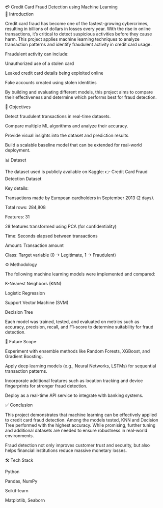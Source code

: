 💳 Credit Card Fraud Detection using Machine Learning
<br>
📌 Introduction

Credit card fraud has become one of the fastest-growing cybercrimes, resulting in billions of dollars in losses every year. With the rise in online transactions, it’s critical to detect suspicious activities before they cause harm. This project applies machine learning techniques to analyze transaction patterns and identify fraudulent activity in credit card usage.

Fraudulent activity can include:

Unauthorized use of a stolen card

Leaked credit card details being exploited online

Fake accounts created using stolen identities

By building and evaluating different models, this project aims to compare their effectiveness and determine which performs best for fraud detection.

🎯 Objectives

Detect fraudulent transactions in real-time datasets.

Compare multiple ML algorithms and analyze their accuracy.

Provide visual insights into the dataset and prediction results.

Build a scalable baseline model that can be extended for real-world deployment.

📊 Dataset

The dataset used is publicly available on Kaggle:
👉 Credit Card Fraud Detection Dataset

Key details:

Transactions made by European cardholders in September 2013 (2 days).

Total rows: 284,808

Features: 31

28 features transformed using PCA (for confidentiality)

Time: Seconds elapsed between transactions

Amount: Transaction amount

Class: Target variable (0 → Legitimate, 1 → Fraudulent)

⚙️ Methodology

The following machine learning models were implemented and compared:

K-Nearest Neighbors (KNN)

Logistic Regression

Support Vector Machine (SVM)

Decision Tree

Each model was trained, tested, and evaluated on metrics such as accuracy, precision, recall, and F1-score to determine suitability for fraud detection.

🔮 Future Scope

Experiment with ensemble methods like Random Forests, XGBoost, and Gradient Boosting.

Apply deep learning models (e.g., Neural Networks, LSTMs) for sequential transaction patterns.

Incorporate additional features such as location tracking and device fingerprints for stronger fraud detection.

Deploy as a real-time API service to integrate with banking systems.

✅ Conclusion

This project demonstrates that machine learning can be effectively applied to credit card fraud detection. Among the models tested, KNN and Decision Tree performed with the highest accuracy. While promising, further tuning and additional datasets are needed to ensure robustness in real-world environments.

Fraud detection not only improves customer trust and security, but also helps financial institutions reduce massive monetary losses.

🛠️ Tech Stack

Python

Pandas, NumPy

Scikit-learn

Matplotlib, Seaborn
